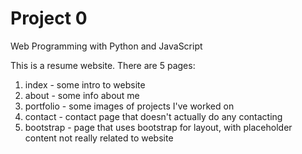# Project 0

Web Programming with Python and JavaScript

This is a resume website. There are 5 pages:

1. index - some intro to website
2. about - some info about me
3. portfolio - some images of projects I've worked on
4. contact - contact page that doesn't actually do any contacting
5. bootstrap - page that uses bootstrap for layout, with placeholder content not really related to website
